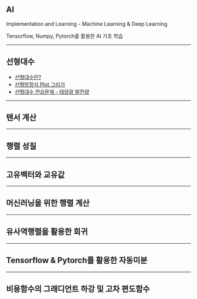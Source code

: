 ## AI
Implementation and Learning - Machine Learning &amp; Deep Learning

Tensorflow, Numpy, Pytorch를 활용한 AI 기초 학습

---

## 선형대수

- [선형대수란?](Desc/1-선형대수/1/선형대수%20개념.md)
- [선형방정식 Plot 그리기](./Desc/1-선형대수/2/linear-algebra.ipynb)
- [선형대수 연습문제 - 태양광 발전량](./Desc/1-선형대수/3/solar.ipynb)

---

## 텐서 계산

---

## 행렬 성질

---

## 고유벡터와 교유값

---

## 머신러닝을 위한 행렬 계산

---

## 유사역행렬을 활용한 회귀

---

## Tensorflow & Pytorch를 활용한 자동미분

---

## 비용함수의 그래디언트 하강 및 고차 편도함수